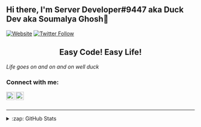 ## Hi there, I'm Server Developer#9447 aka Duck Dev aka Soumalya Ghosh👋

[![Website](https://img.shields.io/website?label=my-website&style=for-the-badge&url=https://duck.is-a.dev)](https://duck.is-a.dev)
[![Twitter Follow](https://img.shields.io/twitter/follow/Soumalyaplayz?color=1DA1F2&logo=twitter&style=for-the-badge)](https://twitter.com/intent/follow?original_referer=https%3A%2F%2Fgithub.com%2FServerDeveloper9447&screen_name=ServerDeveloper9447)

<h2 align="center">Easy Code! Easy Life!</h2>

_Life goes on and on and on_
_well duck_

### Connect with me:

[<img align="left" alt="website" width="22px" src="https://cdn.jsdelivr.net/npm/simple-icons@v3/icons/internetexplorer.svg" />][website]
[<img align="left" alt="Twitter" width="22px" src="https://cdn.jsdelivr.net/npm/simple-icons@v3/icons/twitter.svg" />][twitter]

<br />
<br />

---

<details>
  <summary>:zap: GitHub Stats</summary>

  <img align="left" alt="ServerDeveloper9447's GitHub Stats" src="https://github-readme-stats.vercel.app/api?username=ServerDeveloper9447&show_icons=true&hide_border=true" />

</details>

[website]: https://duck.is-a.dev
[twitter]: https://twitter.com/Soumalyaplayz
